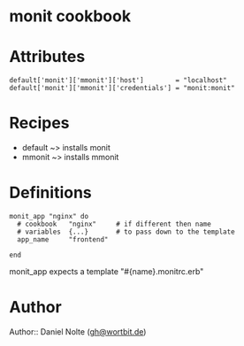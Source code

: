 # monit cookbook

# Attributes

    default['monit']['mmonit']['host']        = "localhost" 
    default['monit']['mmonit']['credentials'] = "monit:monit" 

# Recipes

* default ~> installs monit
* mmonit ~> installs mmonit

# Definitions

    monit_app "nginx" do
      # cookbook   "nginx"     # if different then name
      # variables  {...}       # to pass down to the template
      app_name     "frontend" 
  
    end

  monit_app expects a template "#{name}.monitrc.erb"

# Author

Author:: Daniel Nolte (<gh@wortbit.de>)
